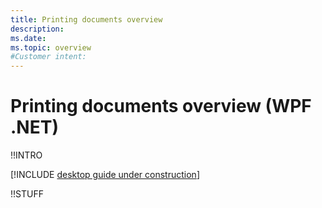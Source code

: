 ```yaml
---
title: Printing documents overview
description: 
ms.date: 
ms.topic: overview
#Customer intent:
---
```


# Printing documents overview (WPF .NET)

<!--

Source material for this article:
- https://docs.microsoft.com/en-us/dotnet/desktop/wpf/advanced/printing-overview?view=netframeworkdesktop-4.8

Notes:
- None

-->

!!INTRO

[!INCLUDE [desktop guide under construction](../../includes/desktop-guide-preview-note.md)]

!!STUFF
